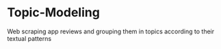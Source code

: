 # Topic-Modeling

Web scraping app reviews and grouping them in topics according to their textual patterns
